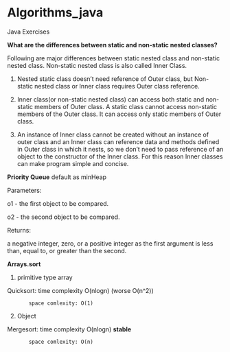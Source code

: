 # Algorithms_java
Java Exercises
  
**What are the differences between static and non-static nested classes?** 

Following are major differences between static nested class and non-static nested class. Non-static nested class is also called Inner Class.

1) Nested static class doesn’t need reference of Outer class, but Non-static nested class or Inner class requires Outer class reference.

2) Inner class(or non-static nested class) can access both static and non-static members of Outer class. A static class cannot access non-static members of the Outer class. It can access only static members of Outer class.

3) An instance of Inner class cannot be created without an instance of outer class and an Inner class can reference data and methods defined in Outer class in which it nests, so we don’t need to pass reference of an object to the constructor of the Inner class. For this reason Inner classes can make program simple and concise.
 
**Priority Queue** default as minHeap

Parameters:

o1 - the first object to be compared.

o2 - the second object to be compared.

Returns:

a negative integer, zero, or a positive integer as the first argument is less than, equal to, or greater than the second.

**Arrays.sort** 

1. primitive type array

Quicksort: time complexity O(nlogn) (worse O(n^2))

		   space comlexity: O(1)

2. Object

Mergesort: time complexity O(nlogn) **stable**

		   space comlexity: O(n)
